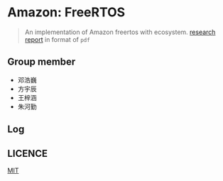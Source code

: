 
# Amazon: FreeRTOS
>An implementation of Amazon freertos with ecosystem.
[research report](https://github.com/OSH-2018/X-zdfsw/blob/master/research-report/src/research-report.pdf) in format of `pdf`
## Group member
* 邓浩巍
* 方宇辰
* 王梓涵
* 朱河勤

## Log


## LICENCE
[MIT](LICENCE)

